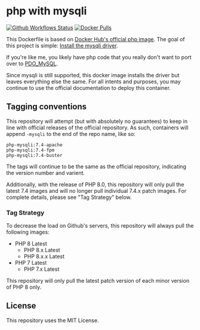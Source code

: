 # php with mysqli

[![Github Workflows 
Status](https://github.com/sohmc/php-mysqli/workflows/Docker%20Image%20CI/badge.svg?branch=main)](https://github.com/sohmc/php-mysqli/actions?query=workflow%3A%22Docker+Image+CI%22)
[![Docker 
Pulls](https://img.shields.io/docker/pulls/sohmc/php-mysqli)](https://hub.docker.com/r/sohmc/php-mysqli)

This Dockerfile is based on [Docker Hub's official php
image](https://hub.docker.com/_/php).  The goal of this project is
simple: [Install the mysqli
driver](https://www.php.net/manual/en/book.mysqli.php).

If you're like me, you likely have php code that you really don't want
to port over to
[PDO_MySQL](https://www.php.net/manual/en/ref.pdo-mysql.php).

Since mysqli is still supported, this docker image installs the driver
but leaves everything else the same.  For all intents and purposes, you
may continue to use the official documentation to deploy this container.

## Tagging conventions

This repository will attempt (but with absolutely no guarantees) to keep
in line with official releases of the official repository.  As such,
containers will append `-mysqli` to the end of the repo name, like so:

```
php-mysqli:7.4-apache
php-mysqli:7.4-fpm
php-mysqli:7.4-buster
```

The tags will continue to be the same as the official repository,
indicating the version number and varient.

Additionally, with the release of PHP 8.0, this repository will only
pull the latest 7.4 images and will no longer pull individual 7.4.x
patch images.  For complete details, please see "Tag Strategy" below.

### Tag Strategy

To decrease the load on Github's servers, this repository will always
pull the following images:

- PHP 8 Latest
  - PHP 8.x Latest
  - PHP 8.x.x Latest
- PHP 7 Latest
  - PHP 7.x Latest

This repository will only pull the latest patch version of each minor
version of PHP 8 only.

## License

This repository uses the MIT License.

